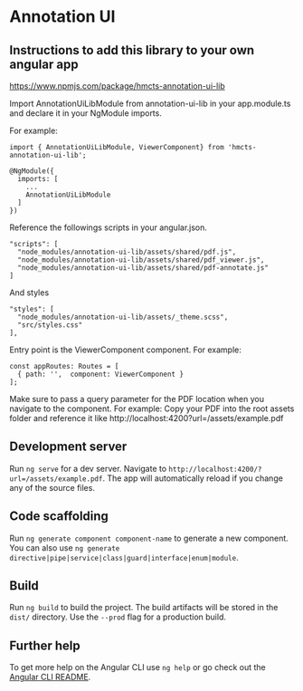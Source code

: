 # Annotation UI

## Instructions to add this library to your own angular app
https://www.npmjs.com/package/hmcts-annotation-ui-lib

Import AnnotationUiLibModule from annotation-ui-lib in your app.module.ts and declare it in your NgModule imports.

For example:
```
import { AnnotationUiLibModule, ViewerComponent} from 'hmcts-annotation-ui-lib';

@NgModule({
  imports: [
    ...
    AnnotationUiLibModule
  ]
})
```

Reference the followings scripts in your angular.json.
```
"scripts": [
  "node_modules/annotation-ui-lib/assets/shared/pdf.js",
  "node_modules/annotation-ui-lib/assets/shared/pdf_viewer.js",
  "node_modules/annotation-ui-lib/assets/shared/pdf-annotate.js"
]
```

And styles
```
"styles": [
  "node_modules/annotation-ui-lib/assets/_theme.scss",
  "src/styles.css"
],
```

Entry point is the ViewerComponent component. For example:
```
const appRoutes: Routes = [
  { path: '',  component: ViewerComponent }
]; 
```

Make sure to pass a query parameter for the PDF location when you navigate to the component. For example:
Copy your PDF into the root assets folder and reference it like http://localhost:4200?url=/assets/example.pdf


## Development server

Run `ng serve` for a dev server. Navigate to `http://localhost:4200/?url=/assets/example.pdf`. The app will automatically reload if you change any of the source files.

## Code scaffolding

Run `ng generate component component-name` to generate a new component. You can also use `ng generate directive|pipe|service|class|guard|interface|enum|module`.

## Build

Run `ng build` to build the project. The build artifacts will be stored in the `dist/` directory. Use the `--prod` flag for a production build.

## Further help

To get more help on the Angular CLI use `ng help` or go check out the [Angular CLI README](https://github.com/angular/angular-cli/blob/master/README.md).
